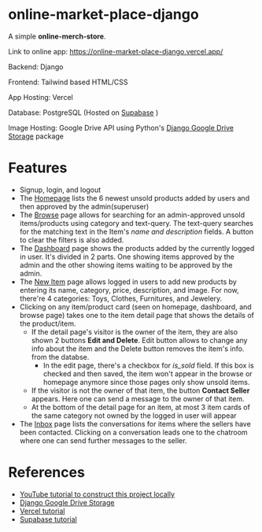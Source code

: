 # online-market-place-django

A simple **online-merch-store**. 

Link to online app: https://online-market-place-django.vercel.app/ 

Backend: Django

Frontend: Tailwind based HTML/CSS

App Hosting: Vercel

Database: PostgreSQL (Hosted on [Supabase](https://app.supabase.com/projects) )

Image Hosting: Google Drive API using Python's [Django Google Drive Storage](https://django-googledrive-storage.readthedocs.io/en/latest/) package

# Features

- Signup, login, and logout
- The [Homepage](https://online-market-place-django.vercel.app/ ) lists the 6 newest unsold products added by users and then approved by the admin(superuser)
- The [Browse](https://online-market-place-django.vercel.app/items/) page allows for searching for an admin-approved unsold items/products using category and text-query. The text-query searches for the matching text in the Item's *name and description* fields. A button to clear the filters is also added.
- The [Dashboard](https://online-market-place-django.vercel.app/dashboard/) page shows the products added by the currently logged in user. It's divided in 2 parts. One showing items approved by the admin and the other showing items waiting to be approved by the admin.
- The [New Item](https://online-market-place-django.vercel.app/items/new/) page allows logged in users to add new products by entering its name, category, price, description, and image. For now, there're 4 categories: Toys, Clothes, Furnitures, and Jewelery.
- Clicking on any item/product card (seen on homepage, dashboard, and browse page) takes one to the item detail page that shows the details of the product/item. 
    - If the detail page's visitor is the owner of the item, they are also shown 2 buttons **Edit and Delete**. Edit button allows to change any info about the item and the Delete button removes the item's info. from the databse. 
        - In the edit page, there's a checkbox for *is_sold* field. If this box is checked and then saved, the item won't appear in the browse or homepage anymore since those pages only show unsold items.
    - If the visitor is not the owner of that item, the button **Contact Seller** appears. Here one can send a message to the owner of that item. 
    - At the bottom of the detail page for an item, at most 3 item cards of the same category not owned by the logged in user will appear
- The [Inbox](https://online-market-place-django.vercel.app/inbox/) page lists the conversations for items where the sellers have been contacted. Clicking on a conversation leads one to the chatroom where one can send further messages to the seller.

# References
- [YouTube tutorial to construct this project locally](https://www.youtube.com/watch?v=ZxMB6Njs3ck)
- [Django Google Drive Storage](https://django-googledrive-storage.readthedocs.io/en/latest/)
- [Vercel tutorial](https://www.makeuseof.com/django-app-vercel-host-free/)
- [Supabase tutorial](https://youtu.be/YAI3omsUmpE)